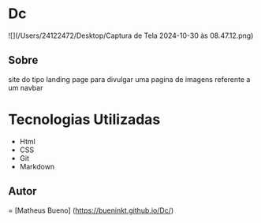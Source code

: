 # Dc

![](/Users/24122472/Desktop/Captura de Tela 2024-10-30 às 08.47.12.png)

## Sobre

site do tipo landing page para divulgar uma pagina de imagens referente a um navbar

# Tecnologias Utilizadas
- Html
- CSS
- Git
- Markdown

## Autor 
= [Matheus Bueno] (https://bueninkt.github.io/Dc/)           
